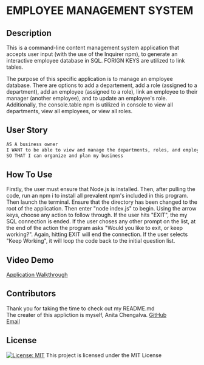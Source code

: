
# EMPLOYEE MANAGEMENT SYSTEM

## Description

This is a command-line content management system application that accepts user input (with the use of the Inquirer npm), to generate an interactive employee database in SQL. FORIGN KEYS are utilized to link tables.  

The purpose of this specific application is to manage an employee database. There are options to add a departement, add a role (assigned to a department), add an employee (assigned to a role), link an employee to their manager (another employee), and to update an employee's role. Additionally, the console.table npm is utilized in console to view all departments, view all employees, or view all roles.


## User Story

```md
AS A business owner
I WANT to be able to view and manage the departments, roles, and employees in my company
SO THAT I can organize and plan my business
```

## How To Use

Firstly, the user must ensure that Node.js is installed. Then, after pulling the code, run an npm i to install all prevalent npm's included in this program. Then launch the terminal. Ensure that the directory has been changed to the root of the application. Then enter "node index.js" to begin. Using the arrow keys, choose any action to follow through. If the user hits "EXIT", the my SQL connection is ended. If the user choses any other prompt on the list, at the end of the action the program asks "Would you like to exit, or keep working?". Again, hitting EXIT will end the connection. If the user selects "Keep Working", it will loop the code back to the initial question list.


## Video Demo

[Application Walkthrough](https://drive.google.com/file/d/1iUgUJ5FyIqaPEr8OpEGFD_6nUMTR7vjR/view)


## Contributors

Thank you for taking the time to check out my README.md  
The creater of this appliction is myself, Anita Chengalva. 
[GitHub](https://github.com/anitachengalva/)  
[Email](webdev.anita@gmail.com)  


## License

[![License: MIT](https://img.shields.io/badge/License-MIT-yellow.svg)](https://opensource.org/licenses/MIT)
This project is licensed under the MIT License